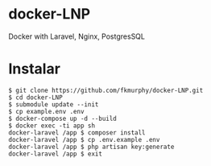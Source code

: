 # docker-LNP
Docker with Laravel, Nginx, PostgresSQL

# Instalar

```
$ git clone https://github.com/fkmurphy/docker-LNP.git
$ cd docker-LNP
$ submodule update --init 
$ cp example.env .env
$ docker-compose up -d --build
$ docker exec -ti app sh
docker-laravel /app $ composer install
docker-laravel /app $ cp .env.example .env
docker-laravel /app $ php artisan key:generate
docker-laravel /app $ exit 
```

